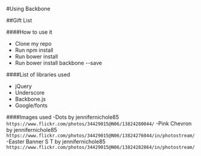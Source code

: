 #Using Backbone

##Gift List

####How to use it

- Clone my repo
- Run npm install
- Run bower install
- Run bower install backbone --save

####List of libraries used
- jQuery
- Underscore
- Backbone.js
- Google/fonts

####Images used
-Dots by jennifernichole85 `https://www.flickr.com/photos/34429015@N06/13824280044/`
-Pink Chevron by jennifernichole85 `https://www.flickr.com/photos/34429015@N06/13824276044/in/photostream/`
-Easter Banner S T by jennifernichole85 `https://www.flickr.com/photos/34429015@N06/13824282864/in/photostream/`
